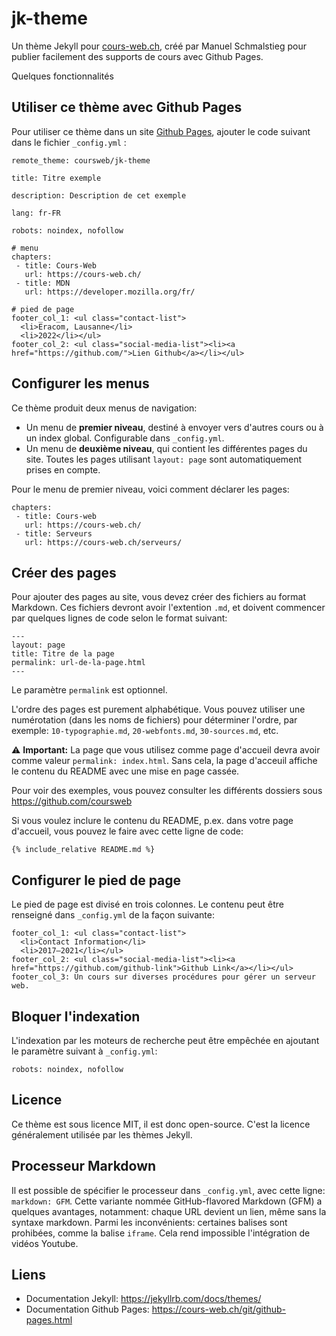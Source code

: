 # jk-theme

Un thème Jekyll pour [cours-web.ch](https://cours-web.ch/), créé par Manuel Schmalstieg pour publier facilement des supports de cours avec Github Pages.

Quelques fonctionnalités

## Utiliser ce thème avec Github Pages

Pour utiliser ce thème dans un site [Github Pages](https://cours-web.ch/git/github-pages.html), ajouter le code suivant dans le fichier `_config.yml` :

```
remote_theme: coursweb/jk-theme

title: Titre exemple

description: Description de cet exemple

lang: fr-FR

robots: noindex, nofollow

# menu 
chapters:
 - title: Cours-Web
   url: https://cours-web.ch/
 - title: MDN
   url: https://developer.mozilla.org/fr/

# pied de page   
footer_col_1: <ul class="contact-list">
  <li>Eracom, Lausanne</li>
  <li>2022</li></ul>
footer_col_2: <ul class="social-media-list"><li><a href="https://github.com/">Lien Github</a></li></ul>
```

## Configurer les menus

Ce thème produit deux menus de navigation:

- Un menu de **premier niveau**, destiné à envoyer vers d'autres cours ou à un index global. Configurable dans `_config.yml`.
- Un menu de **deuxième niveau**, qui contient les différentes pages du site. Toutes les pages utilisant `layout: page` sont automatiquement prises en compte.

Pour le menu de premier niveau, voici comment déclarer les pages:

```
chapters:
 - title: Cours-web
   url: https://cours-web.ch/
 - title: Serveurs
   url: https://cours-web.ch/serveurs/
```


## Créer des pages

Pour ajouter des pages au site, vous devez créer des fichiers au format Markdown. Ces fichiers devront avoir l'extention `.md`, et doivent commencer par quelques lignes de code selon le format suivant:

```
---
layout: page
title: Titre de la page
permalink: url-de-la-page.html
---
```

Le paramètre `permalink` est optionnel.

L'ordre des pages est purement alphabétique. Vous pouvez utiliser une numérotation (dans les noms de fichiers) pour déterminer l'ordre, par exemple: `10-typographie.md`, `20-webfonts.md`, `30-sources.md`, etc.

⚠️ **Important:** La page que vous utilisez comme page d'accueil devra avoir comme valeur `permalink: index.html`. Sans cela, la page d'acceuil affiche le contenu du README avec une mise en page cassée.

Pour voir des exemples, vous pouvez consulter les différents dossiers sous https://github.com/coursweb

Si vous voulez inclure le contenu du README, p.ex. dans votre page d'accueil, vous pouvez le faire avec cette ligne de code:

```
{% include_relative README.md %}
```

## Configurer le pied de page

Le pied de page est divisé en trois colonnes. Le contenu peut être renseigné dans `_config.yml` de la façon suivante:

```
footer_col_1: <ul class="contact-list">
  <li>Contact Information</li>
  <li>2017–2021</li></ul>
footer_col_2: <ul class="social-media-list"><li><a href="https://github.com/github-link">Github Link</a></li></ul>
footer_col_3: Un cours sur diverses procédures pour gérer un serveur web.
```

## Bloquer l'indexation

L'indexation par les moteurs de recherche peut être empêchée en ajoutant le paramètre suivant à `_config.yml`:

```
robots: noindex, nofollow
```

## Licence

Ce thème est sous licence MIT, il est donc open-source. C'est la licence généralement utilisée par les thèmes Jekyll.

## Processeur Markdown

Il est possible de spécifier le processeur dans `_config.yml`, avec cette ligne: `markdown: GFM`. Cette variante nommée GitHub-flavored Markdown (GFM) a quelques avantages, notamment: chaque URL devient un lien, même sans la syntaxe markdown. Parmi les inconvénients: certaines balises sont prohibées, comme la balise `iframe`. Cela rend impossible l'intégration de vidéos Youtube.

## Liens

- Documentation Jekyll: https://jekyllrb.com/docs/themes/
- Documentation Github Pages: https://cours-web.ch/git/github-pages.html
